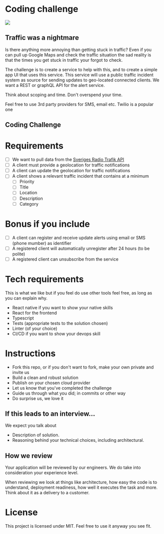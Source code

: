 # Coding challenge

![](https://images.unsplash.com/photo-1518558406542-3dc7f0e69a40?ixid=MXwxMjA3fDB8MHxwaG90by1wYWdlfHx8fGVufDB8fHw%3D&ixlib=rb-1.2.1&auto=format&fit=crop&w=3750&q=80)

## Traffic was a nightmare

Is there anything more annoying than getting stuck in traffic? Even if you can pull up Google Maps and check the traffic situation the sad reality is that the times you get stuck in traffic your forgot to check.

The challenge is to create a service to help with this, and to create a simple app UI that uses this service.
This service will use a public traffic incident system as source for sending updates to geo-located connected clients.
We want a REST or graphQL API for the alert service.

Think about scoping and time. Don't overspend your time.

Feel free to use 3rd party providers for SMS, email etc. Twilio is a popular one

## Coding Challenge

# Requirements

- [ ] We want to pull data from the [ Sveriges Radio Trafik API](https://sverigesradio.se/api/documentation/v2/metoder/trafik.html)
- [ ] A client must provide a geolocation for traffic notifications
- [ ] A client can update the geolocation for traffic notifications
- [ ] A client shows a relevant traffic incident that contains at a minimum
  - [ ] Priority
  - [ ] Title
  - [ ] Location
  - [ ] Description
  - [ ] Category

# Bonus if you include

- [ ] A client can register and receive update alerts using email or SMS (phone mumber) as identifier
- [ ] A registered client will automatically unregister after 24 hours (to be polite)
- [ ] A registered client can unsubscribe from the service

# Tech requirements

This is what we like but if you feel do use other tools feel free, as long as you can explain why.

- React native if you want to show your native skills
- React for the frontend
- Typescript
- Tests (appropriate tests to the solution chosen)
- Linter (of your choice)
- CI/CD if you want to show your devops skill

# Instructions

- Fork this repo, or if you don't want to fork, make your own private and invite us
- Build a clean and robust solution
- Publish on your chosen cloud provider
- Let us know that you've completed the challenge
- Guide us through what you did; in commits or other way
- Do surprise us, we love it

## If this leads to an interview...

We expect you talk about

- Description of solution.
- Reasoning behind your technical choices, including architectural.

## How we review

Your application will be reviewed by our engineers. We do take into consideration your experience level.

When reviewing we look at things like architecture, how easy the code is to understand, deployment readiness, how well it executes the task and more. Think about it as a delivery to a customer.

# License

This project is licensed under MIT. Feel free to use it anyway you see fit.
